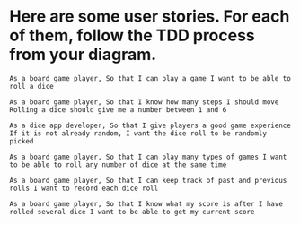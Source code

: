 # Here are some user stories. For each of them, follow the TDD process from your diagram.

`As a board game player,
So that I can play a game
I want to be able to roll a dice`

`As a board game player,
So that I know how many steps I should move
Rolling a dice should give me a number between 1 and 6`

`As a dice app developer,
So that I give players a good game experience
If it is not already random, I want the dice roll to be randomly picked`

`As a board game player,
So that I can play many types of games
I want to be able to roll any number of dice at the same time`

`As a board game player,
So that I can keep track of past and previous rolls
I want to record each dice roll`

`As a board game player,
So that I know what my score is after I have rolled several dice
I want to be able to get my current score`

